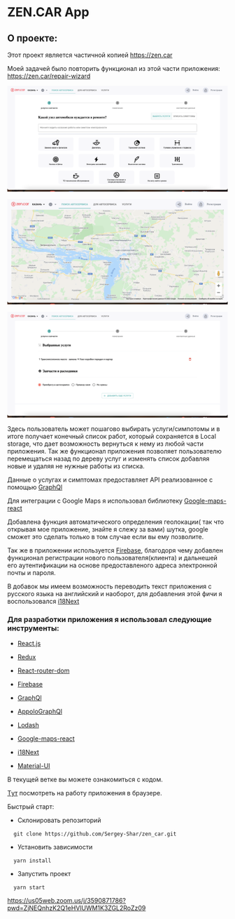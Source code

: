 
# ZEN.CAR App

## О проекте:

Этот проект является частичной копией https://zen.car

Моей задачей было повторить функционал из этой части приложения: https://zen.car/repair-wizard 

![testwork example](./assets/images/img1.png)

![testwork example](./assets/images/img2.png)

![testwork example](./assets/images/img3.png)

Здесь пользователь может пошагово выбирать услуги/симпотомы и в итоге получает конечный список работ, который сохраняется в Local storage, что дает возможность вернуться к нему из любой части приложения. Так же функционал приложения позволяет пользователю перемещаться назад по дереву услуг и изменять список добавляя новые и удаляя не нужные работы из списка.

Данные о услугах и симптомах предоставляет API реализованное с помощью [GraphQl](https://graphql.org/)

Для интеграции с Google Maps я использовал библиотеку [Google-maps-react](https://www.npmjs.com/package/google-maps-react)

Добавлена функция автоматического определения геолокации( так что открывая мое приложение, знайте я слежу за вами) шутка, google сможет это сделать только в том случае если вы ему позволите.

Так же в приложении используется [Firebase](https://console.firebase.google.com/), благодоря чему добавлен функционал регистрации нового пользователя(клиента)  и  дальнешей его аутентификации на основе предоставленого адреса электронной почты и пароля. 

В добавок мы имеем возможность  переводить  текст приложения с русского языка на английский  и наоборот, для добавления этой фичи я воспользовался [i18Next](https://react.i18next.com/)



### Для разработки приложения я использовал следующие инструменты:

* [React.js](https://reactjs.org/)

* [Redux](https://redux.js.org/)

* [React-router-dom](https://v5.reactrouter.com/)

* [Firebase](https://console.firebase.google.com/)

* [GraphQl](https://graphql.org/)

* [AppoloGraphQl](https://www.apollographql.com/)

* [Lodash](https://lodash.com/)

* [Google-maps-react](https://www.npmjs.com/package/google-maps-react)

* [i18Next](https://react.i18next.com/)

* [Material-UI](https://mui.com/)



В тeкущей ветке вы можете ознакомиться с кодом.


[Tут]( https://zen-car-test.web.app) посмотреть на  работу приложения в браузере. 


Быстрый старт:

- Склонировать репозиторий

```
  git clone https://github.com/Sergey-Shar/zen_car.git
```

- Установить зависимости

```
  yarn install
```

- Запустить проект

```
  yarn start
```

https://us05web.zoom.us/j/3590871786?pwd=ZjNEQnhzK2Q1eHVlUWM1K3ZGL2RoZz09

